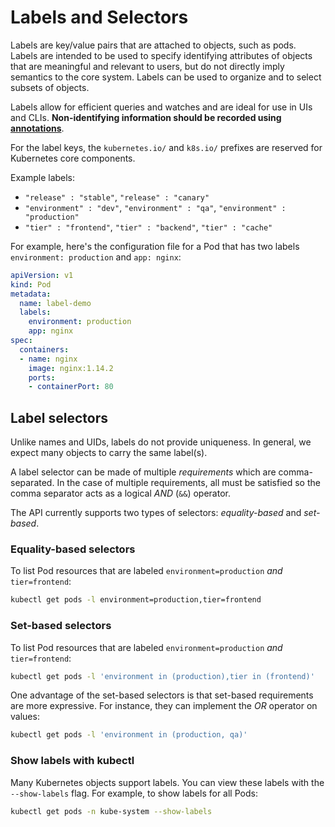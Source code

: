 # Labels and Selectors

Labels are key/value pairs that are attached to objects, such as pods. Labels are intended to be used to specify identifying attributes of objects that are meaningful and relevant to users, but do not directly imply semantics to the core system. Labels can be used to organize and to select subsets of objects.

Labels allow for efficient queries and watches and are ideal for use in UIs and CLIs. **Non-identifying information should be recorded using [annotations](./annotations.md)**.


For the label keys, the `kubernetes.io/` and `k8s.io/` prefixes are reserved for Kubernetes core components.


Example labels:

- `"release" : "stable"`, `"release" : "canary"`
- `"environment" : "dev"`, `"environment" : "qa"`, `"environment" : "production"`
- `"tier" : "frontend"`, `"tier" : "backend"`, `"tier" : "cache"`


For example, here's the configuration file for a Pod that has two labels `environment: production` and `app: nginx`:

```yaml
apiVersion: v1
kind: Pod
metadata:
  name: label-demo
  labels:
    environment: production
    app: nginx
spec:
  containers:
  - name: nginx
    image: nginx:1.14.2
    ports:
    - containerPort: 80
```

## Label selectors

Unlike names and UIDs, labels do not provide uniqueness. In general, we expect many objects to carry the same label(s).

A label selector can be made of multiple _requirements_ which are comma-separated. In the case of multiple requirements, all must be satisfied so the comma separator acts as a logical _AND_ (`&&`) operator.

The API currently supports two types of selectors: _equality-based_ and _set-based_.

### Equality-based selectors

To list Pod resources that are labeled `environment=production` _and_ `tier=frontend`:

```bash
kubectl get pods -l environment=production,tier=frontend
```

### Set-based selectors

To list Pod resources that are labeled `environment=production` _and_ `tier=frontend`:

```bash
kubectl get pods -l 'environment in (production),tier in (frontend)'
```

One advantage of the set-based selectors is that set-based requirements are more expressive. For instance, they can implement the _OR_ operator on values:

```bash
kubectl get pods -l 'environment in (production, qa)'
```


### Show labels with kubectl

Many Kubernetes objects support labels. You can view these labels with the `--show-labels` flag. For example, to show labels for all Pods:

```bash
kubectl get pods -n kube-system --show-labels
```
